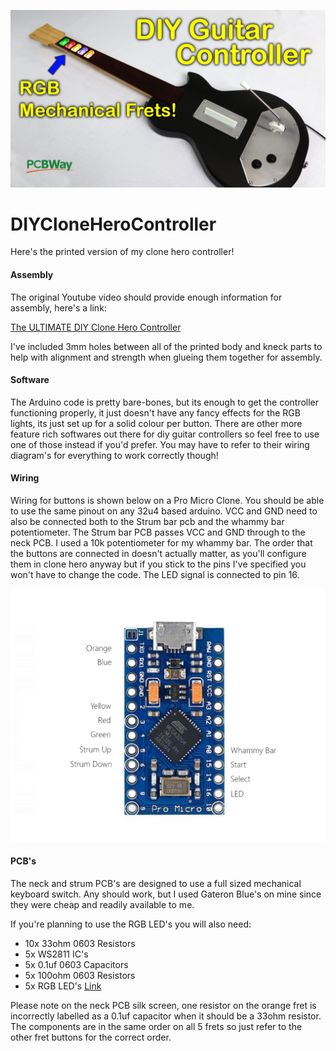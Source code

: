 ![Alt text](Title.png "DIY Clone Hero Controller")

# DIYCloneHeroController

Here's the printed version of my clone hero controller! 

#### Assembly
The original Youtube video should provide enough information for assembly, here's a link:

[The ULTIMATE DIY Clone Hero Controller](https://youtu.be/poKoy9RzIDI)

I've included 3mm holes between all of the printed body and kneck parts to help with alignment and strength when glueing them together for assembly.

#### Software
The Arduino code is pretty bare-bones, but its enough to get the controller functioning properly, it just doesn't have any fancy effects for the RGB lights, its just set up for a solid colour per button. There are other more feature rich softwares out there for diy guitar controllers so feel free to use one of those instead if you'd prefer. You may have to refer to their wiring diagram's for everything to work correctly though!

#### Wiring
Wiring for buttons is shown below on a Pro Micro Clone. You should be able to use the same pinout on any 32u4 based arduino. VCC and GND need to also be connected both to the Strum bar pcb and the
whammy bar potentiometer. The Strum bar PCB passes VCC and GND through to the neck PCB.
I used a 10k potentiometer for my whammy bar. The order that the buttons are connected in doesn't actually matter, as you'll configure them in clone hero anyway but if you stick to the pins I've specified you won't have to change the code. The LED signal is connected to pin 16.

![Alt text](Wiring.png "Wiring")

#### PCB's
The neck and strum PCB's are designed to use a full sized mechanical keyboard switch. Any should work, but I used Gateron Blue's on mine since they were cheap and readily available to me.

If you're planning to use the RGB LED's you will also need:
- 10x 33ohm 0603 Resistors
- 5x WS2811 IC's
- 5x 0.1uf 0603 Capacitors
- 5x 100ohm 0603 Resistors
- 5x RGB LED's [Link](https://www.aliexpress.com/item/1005003719602946.html)

Please note on the neck PCB silk screen, one resistor on the orange fret is incorrectly labelled as a 0.1uf capacitor when it should be a 33ohm resistor. The components are in the same order on all 5 frets so just refer to the other fret buttons for the correct order. 